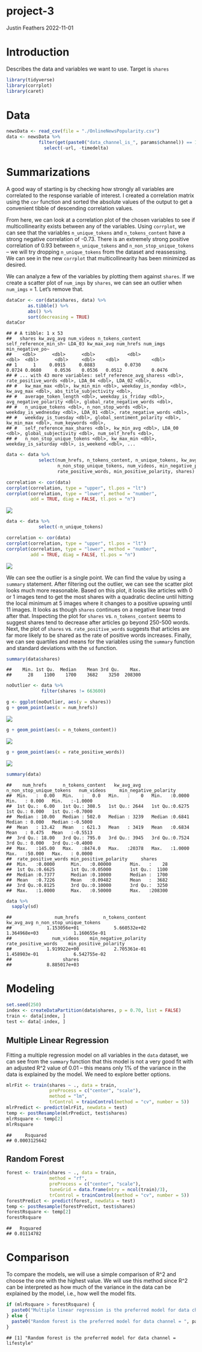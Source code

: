 project-3
================
Justin Feathers
2022-11-01

# Introduction

Describes the data and variables we want to use. Target is `shares`

``` r
library(tidyverse)
library(corrplot)
library(caret)
```

# Data

``` r
newsData <- read_csv(file = "./OnlineNewsPopularity.csv")
data <- newsData %>% 
            filter(get(paste0("data_channel_is_", params$channel)) == 1) %>%
              select(-url, -timedelta)
```

# Summarizations

A good way of starting is by checking how strongly all variables are
correlated to the response variable of interest. I created a correlation
matrix using the `cor` function and sorted the absolute values of the
output to get a convenient tibble of descending correlation values.

From here, we can look at a correlation plot of the chosen variables to
see if multicollinearity exists between any of the variables. Using
`corrplot`, we can see that the variables `n_unique_tokens` and
`n_tokens_content` have a strong negative correlation of -0.73. There is
an extremely strong positive correlation of 0.93 between
`n_unique_tokens` and `n_non_stop_unique_tokens` – we will try dropping
`n_unique_tokens` from the dataset and reassessing. We can see in the
new `corrplot` that multicollinearity has been minimized as desired.

We can analyze a few of the variables by plotting them against `shares`.
If we create a scatter plot of `num_imgs` by `shares`, we can see an
outlier when `num_imgs` = 1. Let’s remove that.

``` r
dataCor <- cor(data$shares, data) %>%
        as.tibble() %>%
        abs() %>%
        sort(decreasing = TRUE)
dataCor
```

    ## # A tibble: 1 x 53
    ##   shares kw_avg_avg num_videos n_tokens_content self_reference_min_sh~ LDA_03 kw_max_avg num_hrefs num_imgs min_negative_po~
    ##    <dbl>      <dbl>      <dbl>            <dbl>                  <dbl>  <dbl>      <dbl>     <dbl>    <dbl>            <dbl>
    ## 1      1     0.0915     0.0883           0.0730                 0.0724 0.0680     0.0536    0.0536   0.0512           0.0476
    ## # ... with 43 more variables: self_reference_avg_sharess <dbl>, rate_positive_words <dbl>, LDA_04 <dbl>, LDA_02 <dbl>,
    ## #   kw_max_max <dbl>, kw_min_min <dbl>, weekday_is_monday <dbl>, kw_avg_max <dbl>, abs_title_subjectivity <dbl>,
    ## #   average_token_length <dbl>, weekday_is_friday <dbl>, avg_negative_polarity <dbl>, global_rate_negative_words <dbl>,
    ## #   n_unique_tokens <dbl>, n_non_stop_words <dbl>, weekday_is_wednesday <dbl>, LDA_01 <dbl>, rate_negative_words <dbl>,
    ## #   weekday_is_tuesday <dbl>, global_sentiment_polarity <dbl>, kw_min_max <dbl>, num_keywords <dbl>,
    ## #   self_reference_max_shares <dbl>, kw_min_avg <dbl>, LDA_00 <dbl>, global_subjectivity <dbl>, num_self_hrefs <dbl>,
    ## #   n_non_stop_unique_tokens <dbl>, kw_max_min <dbl>, weekday_is_saturday <dbl>, is_weekend <dbl>, ...

``` r
data <- data %>% 
            select(num_hrefs, n_tokens_content, n_unique_tokens, kw_avg_avg,
                   n_non_stop_unique_tokens, num_videos, min_negative_polarity,
                   rate_positive_words, min_positive_polarity, shares)

correlation <- cor(data)
corrplot(correlation, type = "upper", tl.pos = "lt")
corrplot(correlation, type = "lower", method = "number",
         add = TRUE, diag = FALSE, tl.pos = "n")
```

![](lifestyle_files/figure-gfm/unnamed-chunk-7-1.png)<!-- -->

``` r
data <- data %>%
            select(-n_unique_tokens)

correlation <- cor(data)
corrplot(correlation, type = "upper", tl.pos = "lt")
corrplot(correlation, type = "lower", method = "number",
         add = TRUE, diag = FALSE, tl.pos = "n")
```

![](lifestyle_files/figure-gfm/unnamed-chunk-7-2.png)<!-- -->

We can see the outlier is a single point. We can find the value by using
a `summary` statement. After filtering out the outlier, we can see the
scatter plot looks much more reasonable. Based on this plot, it looks
like articles with 0 or 1 images tend to get the most shares with a
quadratic decline until hitting the local minimum at 5 images where it
changes to a positive upswing until 11 images. It looks as though
`shares` continues on a negative linear trend after that. Inspecting the
plot for `shares` vs. `n_tokens_content` seems to suggest shares tend to
decrease after articles go beyond 250-500 words. Next, the plot of
`shares` vs. `rate_positive_words` suggests that articles are far more
likely to be shared as the rate of positive words increases. Finally, we
can see quartiles and means for the variables using the `summary`
function and standard deviations with the `sd` function.

``` r
summary(data$shares)
```

    ##    Min. 1st Qu.  Median    Mean 3rd Qu.    Max. 
    ##      28    1100    1700    3682    3250  208300

``` r
noOutlier <- data %>%
             filter(shares != 663600)

g <- ggplot(noOutlier, aes(y = shares))
g + geom_point(aes(x = num_hrefs))
```

![](lifestyle_files/figure-gfm/unnamed-chunk-8-1.png)<!-- -->

``` r
g + geom_point(aes(x = n_tokens_content))
```

![](lifestyle_files/figure-gfm/unnamed-chunk-8-2.png)<!-- -->

``` r
g + geom_point(aes(x = rate_positive_words))
```

![](lifestyle_files/figure-gfm/unnamed-chunk-8-3.png)<!-- -->

``` r
summary(data)
```

    ##    num_hrefs      n_tokens_content   kw_avg_avg    n_non_stop_unique_tokens   num_videos     min_negative_polarity
    ##  Min.   :  0.00   Min.   :   0.0   Min.   :    0   Min.   :0.0000           Min.   : 0.000   Min.   :-1.0000      
    ##  1st Qu.:  6.00   1st Qu.: 308.5   1st Qu.: 2644   1st Qu.:0.6275           1st Qu.: 0.000   1st Qu.:-0.7000      
    ##  Median : 10.00   Median : 502.0   Median : 3239   Median :0.6841           Median : 0.000   Median :-0.5000      
    ##  Mean   : 13.42   Mean   : 621.3   Mean   : 3419   Mean   :0.6834           Mean   : 0.475   Mean   :-0.5513      
    ##  3rd Qu.: 18.00   3rd Qu.: 795.0   3rd Qu.: 3945   3rd Qu.:0.7524           3rd Qu.: 0.000   3rd Qu.:-0.4000      
    ##  Max.   :145.00   Max.   :8474.0   Max.   :20378   Max.   :1.0000           Max.   :50.000   Max.   : 0.0000      
    ##  rate_positive_words min_positive_polarity     shares      
    ##  Min.   :0.0000      Min.   :0.00000       Min.   :    28  
    ##  1st Qu.:0.6625      1st Qu.:0.05000       1st Qu.:  1100  
    ##  Median :0.7377      Median :0.10000       Median :  1700  
    ##  Mean   :0.7226      Mean   :0.09482       Mean   :  3682  
    ##  3rd Qu.:0.8125      3rd Qu.:0.10000       3rd Qu.:  3250  
    ##  Max.   :1.0000      Max.   :0.50000       Max.   :208300

``` r
data %>%
  sapply(sd)
```

    ##                num_hrefs         n_tokens_content               kw_avg_avg n_non_stop_unique_tokens 
    ##             1.153056e+01             5.660532e+02             1.364968e+03             1.160655e-01 
    ##               num_videos    min_negative_polarity      rate_positive_words    min_positive_polarity 
    ##             1.919922e+00             2.705361e-01             1.458903e-01             6.542755e-02 
    ##                   shares 
    ##             8.885017e+03

# Modeling

``` r
set.seed(250)
index <- createDataPartition(data$shares, p = 0.70, list = FALSE)
train <- data[index, ]
test <- data[-index, ]
```

## Multiple Linear Regression

Fitting a multiple regression model on all variables in the `data`
dataset, we can see from the `summary` function that this model is not a
very good fit with an adjusted R^2 value of 0.01 – this means only 1% of
the variance in the data is explained by the model. We need to explore
better options.

``` r
mlrFit <- train(shares ~ ., data = train,
                preProcess = c("center", "scale"),
                method = "lm",
                trControl = trainControl(method = "cv", number = 5))
mlrPredict <- predict(mlrFit, newdata = test)
temp <- postResample(mlrPredict, test$shares)
mlrRsquare <- temp[2]
mlrRsquare
```

    ##     Rsquared 
    ## 0.0003125642

## Random Forest

``` r
forest <- train(shares ~ ., data = train,
                method = "rf",
                preProcess = c("center", "scale"),
                tuneGrid = data.frame(mtry = ncol(train)/3),
                trControl = trainControl(method = "cv", number = 5))
forestPredict <- predict(forest, newdata = test)
temp <- postResample(forestPredict, test$shares)
forestRsquare <- temp[2]
forestRsquare
```

    ##   Rsquared 
    ## 0.01114782

# Comparison

To compare the models, we will use a simple comparison of R^2 and choose
the one with the highest value. We will use this method since R^2 can be
interpreted as how much of the variance in the data can be explained by
the model, i.e., how well the model fits.

``` r
if (mlrRsquare > forestRsquare) {
  paste0("Multiple linear regression is the preferred model for data channel = ", params$channel)
} else {
  paste0("Random forest is the preferred model for data channel = ", params$channel)
} 
```

    ## [1] "Random forest is the preferred model for data channel = lifestyle"
